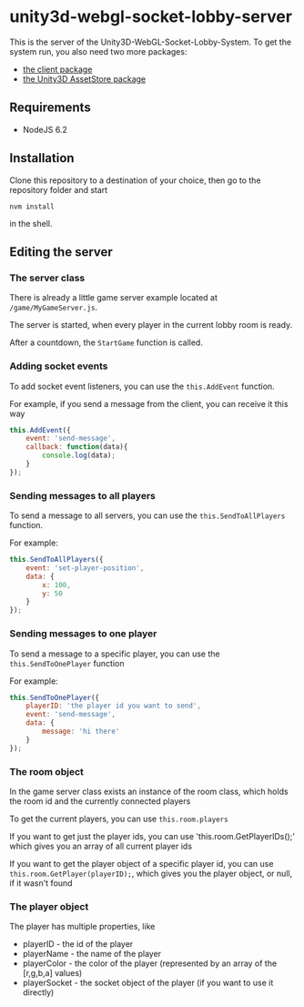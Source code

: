 # unity3d-webgl-socket-lobby-server

This is the server of the Unity3D-WebGL-Socket-Lobby-System.
To get the system run, you also need two more packages:

* [the client package](https://github.com/daspete/unity3d-webgl-socket-lobby-client)
* [the Unity3D AssetStore package]()

## Requirements
* NodeJS 6.2

## Installation
Clone this repository to a destination of your choice, then go to the repository folder and start
```
nvm install
```

in the shell.

## Editing the server

### The server class
There is already a little game server example located at `/game/MyGameServer.js`.

The server is started, when every player in the current lobby room is ready.

After a countdown, the `StartGame` function is called.

### Adding socket events
To add socket event listeners, you can use the `this.AddEvent` function.

For example, if you send a message from the client, you can receive it this way

```javascript
this.AddEvent({
    event: 'send-message',
    callback: function(data){
        console.log(data);
    }
});
```

### Sending messages to all players
To send a message to all servers, you can use the `this.SendToAllPlayers` function.

For example: 
```javascript
this.SendToAllPlayers({
    event: 'set-player-position',
    data: {
        x: 100,
        y: 50
    }
});
```

### Sending messages to one player
To send a message to a specific player, you can use the `this.SendToOnePlayer` function

For example:
```javascript
this.SendToOnePlayer({
    playerID: 'the player id you want to send',
    event: 'send-message',
    data: {
        message: 'hi there'
    }
});
```

### The room object
In the game server class exists an instance of the room class, which holds the room id and the currently connected players

To get the current players, you can use `this.room.players`

If you want to get just the player ids, you can use 'this.room.GetPlayerIDs();' which gives you an array of all current player ids

If you want to get the player object of a specific player id, you can use `this.room.GetPlayer(playerID);`, which gives you the player object, or null, if it wasn't found

### The player object
The player has multiple properties, like

* playerID - the id of the player
* playerName - the name of the player
* playerColor - the color of the player (represented by an array of the [r,g,b,a] values)
* playerSocket - the socket object of the player (if you want to use it directly)

